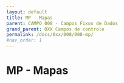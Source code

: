 ```yaml
---
layout: default
title: MP - Mapas
parent: CAMPO 008 - Campos Fixos de Dados
grand_parent: 0XX Campos de controle
permalink: /docs/0xx/008/008-mp/
#nav_order: 1
---
```

# MP - Mapas
